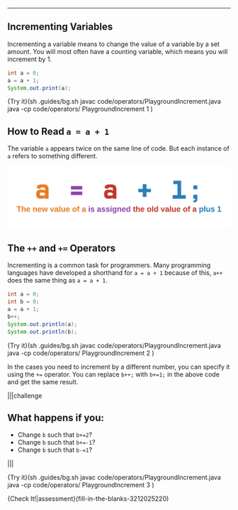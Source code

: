 ---

## Incrementing Variables
Incrementing a variable means to change the value of a variable by a set amount. You will most often have a counting variable, which means you will increment by 1.

```java
int a = 0;
a = a + 1;
System.out.print(a);
```

{Try it}(sh .guides/bg.sh javac code/operators/PlaygroundIncrement.java java -cp code/operators/ PlaygroundIncrement 1 )

## How to Read `a = a + 1`
The variable `a` appears twice on the same line of code. But each instance of `a` refers to something different.

![How to Read a = a + 1](.guides/img/increment.png)

## The `++` and `+=` Operators
Incrementing is a common task for programmers. Many programming languages have developed a shorthand for `a = a + 1` because of this, `a++` does the same thing as `a = a + 1`.

```java
int a = 0;
int b = 0;
a = a + 1;
b++;
System.out.println(a);
System.out.println(b);
```

{Try it}(sh .guides/bg.sh javac code/operators/PlaygroundIncrement.java java -cp code/operators/ PlaygroundIncrement 2 )

In the cases you need to increment by a different number, you can specify it using the `+=` operator. You can replace `b++;` with `b+=1;` in the above code and get the same result.

|||challenge
## What happens if you:
* Change `b` such that `b+=2`?
* Change `b` such that `b+=-1`?
* Change `b` such that `b-=1`?

|||

{Try it}(sh .guides/bg.sh javac code/operators/PlaygroundIncrement.java java -cp code/operators/ PlaygroundIncrement 3 )

{Check It!|assessment}(fill-in-the-blanks-3212025220)
